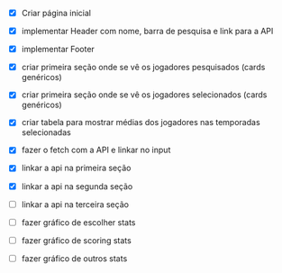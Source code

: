 - [x] Criar página inicial
- [x] implementar Header com nome, barra de pesquisa e link para a API
- [x] implementar Footer
- [x] criar primeira seção onde se vê os jogadores pesquisados (cards genéricos)
- [x] criar primeira seção onde se vê os jogadores selecionados (cards genéricos)
- [x] criar tabela para mostrar médias dos jogadores nas temporadas selecionadas
- [x] fazer o fetch com a API e linkar no input
- [x] linkar a api na primeira seção
- [x] linkar a api na segunda seção
- [ ] linkar a api na terceira seção

- [ ] fazer gráfico de escolher stats
- [ ] fazer gráfico de scoring stats
- [ ] fazer gráfico de outros stats
